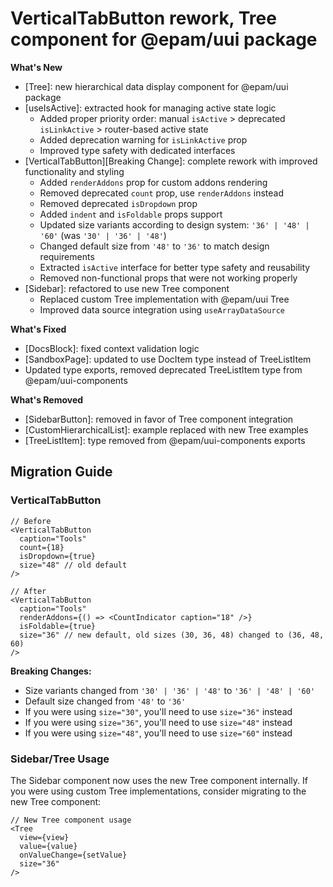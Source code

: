 # VerticalTabButton rework, Tree component for @epam/uui package

**What's New**
* [Tree]: new hierarchical data display component for @epam/uui package
* [useIsActive]: extracted hook for managing active state logic
  * Added proper priority order: manual `isActive` > deprecated `isLinkActive` > router-based active state
  * Added deprecation warning for `isLinkActive` prop
  * Improved type safety with dedicated interfaces
* [VerticalTabButton][Breaking Change]: complete rework with improved functionality and styling
  * Added `renderAddons` prop for custom addons rendering
  * Removed deprecated `count` prop, use `renderAddons` instead
  * Removed deprecated `isDropdown` prop
  * Added `indent` and `isFoldable` props support
  * Updated size variants according to design system: `'36' | '48' | '60'` (was `'30' | '36' | '48'`)
  * Changed default size from `'48'` to `'36'` to match design requirements
  * Extracted `isActive` interface for better type safety and reusability
  * Removed non-functional props that were not working properly
* [Sidebar]: refactored to use new Tree component
  * Replaced custom Tree implementation with @epam/uui Tree
  * Improved data source integration using `useArrayDataSource`


**What's Fixed**
* [DocsBlock]: fixed context validation logic
* [SandboxPage]: updated to use DocItem type instead of TreeListItem
* Updated type exports, removed deprecated TreeListItem type from @epam/uui-components

**What's Removed**
* [SidebarButton]: removed in favor of Tree component integration
* [CustomHierarchicalList]: example replaced with new Tree examples
* [TreeListItem]: type removed from @epam/uui-components exports

## Migration Guide

### VerticalTabButton
```tsx
// Before
<VerticalTabButton
  caption="Tools"
  count={18}
  isDropdown={true}
  size="48" // old default
/>

// After
<VerticalTabButton
  caption="Tools"
  renderAddons={() => <CountIndicator caption="18" />}
  isFoldable={true}
  size="36" // new default, old sizes (30, 36, 48) changed to (36, 48, 60)
/>
```

**Breaking Changes:**
- Size variants changed from `'30' | '36' | '48'` to `'36' | '48' | '60'`
- Default size changed from `'48'` to `'36'`
- If you were using `size="30"`, you'll need to use `size="36"` instead
- If you were using `size="36"`, you'll need to use `size="48"` instead
- If you were using `size="48"`, you'll need to use `size="60"` instead

### Sidebar/Tree Usage
The Sidebar component now uses the new Tree component internally. If you were using custom Tree implementations, consider migrating to the new Tree component:

```tsx
// New Tree component usage
<Tree
  view={view}
  value={value}
  onValueChange={setValue}
  size="36"
/>
```